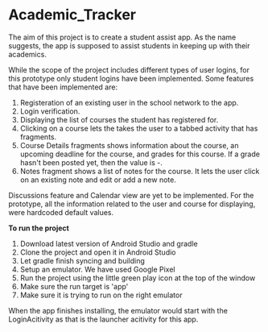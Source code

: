 # Academic_Tracker

The aim of this project is to create a student assist app. As the name suggests, the app is supposed to assist students in keeping up with their academics.

While the scope of the project includes different types of user logins, for this prototype only student logins have been implemented.
Some features that have been implemented are:
1. Registeration of an existing user in the school network to the app.
2. Login verification.
3. Displaying the list of courses the student has registered for.
4. Clicking on a course lets the takes the user to a tabbed activity that has fragments.
5. Course Details fragments shows information about the course, an upcoming deadline for the course, and grades for this course. If a grade hasn't been posted yet, then the value is -.
6. Notes fragment shows a list of notes for the course. It lets the user click on an existing note and edit or add a new note.


Discussions feature and Calendar view are yet to be implemented. For the prototype, all the information related to the user and course for displaying, were hardcoded default values.

**To run the project**
1. Download latest version of Android Studio and gradle
2. Clone the project and open it in Android Studio
3. Let gradle finish syncing and building
4. Setup an emulator. We have used Google Pixel
5. Run the project using the little green play icon at the top of the window
6. Make sure the run target is 'app'
7. Make sure it is trying to run on the right emulator

When the app finishes installing, the emulator would start with the LoginAcitivity as that is the launcher acitivity for this app.
